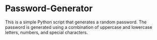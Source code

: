 # Password-Generator
This is a simple Python script that generates a random password. The password is generated using a combination of uppercase and lowercase letters, numbers, and special characters.
